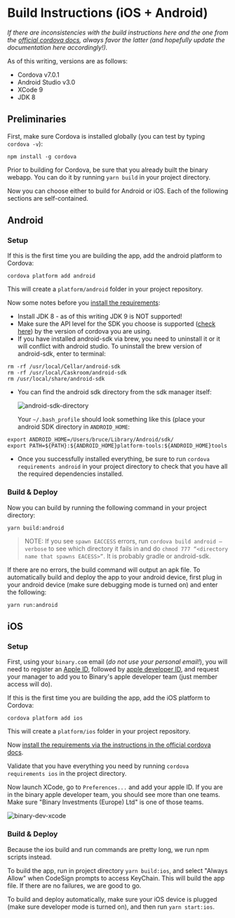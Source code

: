 # Build Instructions (iOS + Android)

*If there are inconsistencies with the build instructions here and the one from the [official cordova docs](https://cordova.apache.org/docs/en/latest/), always favor the latter (and hopefully update the documentation here accordingly!).*

As of this writing, versions are as follows:
 - Cordova v7.0.1
 - Android Studio v3.0
 - XCode 9
 - JDK 8

## Preliminaries
First, make sure Cordova is installed globally (you can test by typing `cordova -v`):
```
npm install -g cordova
```
Prior to building for Cordova, be sure that you already built the binary webapp. You can do it by running `yarn build` in your project directory.

Now you can choose either to build for Android or iOS. Each of the following sections are self-contained. 

## Android
### Setup
If this is the first time you are building the app, add the android platform to Cordova:
```
cordova platform add android
```
This will create a `platform/android` folder in your project repository. 

Now some notes before you [install the requirements](https://cordova.apache.org/docs/en/latest/guide/platforms/android/index.html#installing-the-requirements):
 + Install JDK 8 - as of this writing JDK 9 is NOT supported!
 + Make sure the API level for the SDK you choose is supported ([check here](https://cordova.apache.org/docs/en/latest/guide/platforms/android/index.html#requirements-and-support)) by the version of cordova you are using.
 + If you have installed android-sdk via brew, you need to uninstall it or it will conflict with android studio. To uninstall the brew version of android-sdk, enter to terminal:
```
rm -rf /usr/local/Cellar/android-sdk
rm -rf /usr/local/Caskroom/android-sdk
rm /usr/local/share/android-sdk
```
 + You can find the android sdk directory from the sdk manager itself:

   ![android-sdk-directory](https://bruceoutdoors.files.wordpress.com/2017/10/sdk-link-e1509091030583.png)
   
   Your `~/.bash_profile` should look something like this (place your android SDK directory in `ANDROID_HOME`:
```
export ANDROID_HOME=/Users/bruce/Library/Android/sdk/
export PATH=${PATH}:${ANDROID_HOME}platform-tools:${ANDROID_HOME}tools
```
 + Once you successfully installed everything, be sure to run `cordova requirements android` in your project directory to check that you have all the required dependencies installed.

### Build & Deploy
Now you can build by running the following command in your project directory:
```
yarn build:android
```
> NOTE: If you see `spawn EACCESS` errors, run `cordova build android —verbose` to see which directory it fails in and do `chmod 777 “<directory name that spawns EACESS>”`. It is probably gradle or android-sdk.

If there are no errors, the build command will output an apk file. To automatically build and deploy the app to your android device, first plug in your android device (make sure debugging mode is turned on) and enter the following:
```
yarn run:android
```

## iOS
### Setup
First, using your `binary.com` email (*do not use your personal email!*), you will need to register an [Apple ID](https://appleid.apple.com), followed by [apple developer ID](https://developer.apple.com/account/), and request your manager to add you to Binary's apple developer team (just member access will do).
  
If this is the first time you are building the app, add the iOS platform to Cordova:
```
cordova platform add ios
```
This will create a `platform/ios` folder in your project repository.

Now [install the requirements via the instructions in the official cordova docs](https://cordova.apache.org/docs/en/latest/guide/platforms/ios/index.html#installing-the-requirements).

Validate that you have everything you need by running `cordova requirements ios` in the project directory.

Now launch XCode, go to `Preferences...` and add your apple ID. If you are in the binary apple developer team, you should see more than one teams. Make sure "Binary Investments (Europe) Ltd" is one of those teams.

![binary-dev-xcode](https://bruceoutdoors.files.wordpress.com/2017/10/screen-shot-2017-10-27-at-3-07-50-pm-e1509090785600.png)

### Build & Deploy

Because the ios build and run commands are pretty long, we run npm scripts instead.

To build the app, run in project directory `yarn build:ios`, and select "Always Allow" when CodeSign prompts to access KeyChain. This will build the app file. If there are no failures, we are good to go.

To build and deploy automatically, make sure your iOS device is plugged (make sure developer mode is turned on), and then run `yarn start:ios`.
